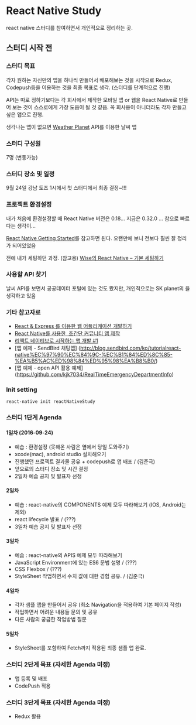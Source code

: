 # React Native Study

react native 스터디를 참여하면서 개인적으로 정리하는 곳.

## 스터디 시작 전 

### 스터디 목표

각자 원하는 자신만의 앱을 하나씩 만들어서 배포해보는 것을 시작으로 Redux, Codepush등을 이용하는 것을 최종 목표로 생각. (스터디를 단계적으로 진행)

API는 따로 정하기보다는 각 회사에서 제작한 모바일 앱 or 웹을 React Native로 만들어 보는 것이 스스로에게 가장 도움이 될 것 같음. 꼭 회사용이 아니더라도 각자 만들고 싶은 앱으로 진행.

생각나는 앱이 없으면 [Weather Planet](https://developers.skplanetx.com/apidoc/kor/weather/) API를 이용한 날씨 앱

### 스터디 구성원 

7명 (변동가능)

### 스터디 장소 및 일정

9월 24일 강남 토즈 1시에서 첫 스터디에서 최종 결정~!!!

### 프로젝트 환경설정

내가 처음에 환경설정할 때 React Native 버전은 0.18... 지금은 0.32.0 ... 참으로 빠르다는 생각이... 

[React Native Getting Started](https://facebook.github.io/react-native/docs/getting-started.html)를 참고하면 된다. 오랜만에 보니 전보다 훨씬 잘 정리가 되어있었음

전에 내가 세팅하던 과정. (참고용) [Wise의 React Native – 기본 세팅하기](http://wagunblog.com/wp/?p=1855)

### 사용할 API 찾기

날씨 API를 보면서 공공데이터 포털에 있는 것도 봤지만, 개인적으로는 SK planet의 을 생각하고 있음

### 기타 참고자료

* [React & Express 를 이용한 웹 어플리케이션 개발하기](https://www.inflearn.com/course/react-%EA%B0%95%EC%A2%8C-velopert/)
* [React Native를 사용한  초간단 커뮤니티 앱 제작](http://www.slideshare.net/taggon/react-native)
* [리액트 네이티브로 시작하는 앱 개발 #1](https://realm.io/kr/news/react-native/)
* [앱 예제 - SendBird 채팅앱] (http://blog.sendbird.com/ko/tutorialreact-native%EC%97%90%EC%84%9C-%EC%B1%84%ED%8C%85-%EA%B5%AC%ED%98%84%ED%95%98%EA%B8%B0/)
* [앱 예제 - open API 활용 예제] (https://github.com/kjk7034/RealTimeEmergencyDepartmentInfo)

### Init setting

```
react-native init reactNativeStudy
```

### 스터디 1단계 Agenda

#### 1일차 (2016-09-24)

+ 예습 : 환경설정 (못해온 사람은 옆에서 당일 도와주기) 
+ xcode(mac), android studio 설치해오기
+ 진행했던 프로젝트 결과물 공유 + codepush로 앱 배포 / (김준극)
+ 앞으로의 스터디 장소 및 시간 결정
+ 2일차 예습 공지 및 발표자 선정

#### 2일차

+ 예습 : react-native의 COMPONENTS 예제 모두 따라해보기 (IOS, Android는 제외)
+ react lifecycle 발표 / (???)
+ 3일차 예습 공지 및 발표자 선정

#### 3일차

+ 예습 : react-native의 APIS 예제 모두 따라해보기
+ JavaScript Environment에 있는 ES6 문법 설명 / (???)
+ CSS Flexbox / (???)
+ StyleSheet 작업하면서 수치 값에 대한 경험 공유. / (김준극)

#### 4일차

+ 각자 샘플 앱을 만들어서 공유 (최소 Navigation을 적용하여 기본 페이지 작성)
+ 작업하면서 어려운 내용들 문의 및 공유 
+ 다른 사람의 궁금한 작업방법 질문

#### 5일차

+ StyleSheet를 포함하여 Fetch까지 적용된 최종 샘플 앱 완료.

### 스터디 2단계 목표 (자세한 Agenda 미정)

+ 앱 등록 및 배포
+ CodePush 적용

### 스터디 3단계 목표 (자세한 Agenda 미정)

+ Redux 활용
